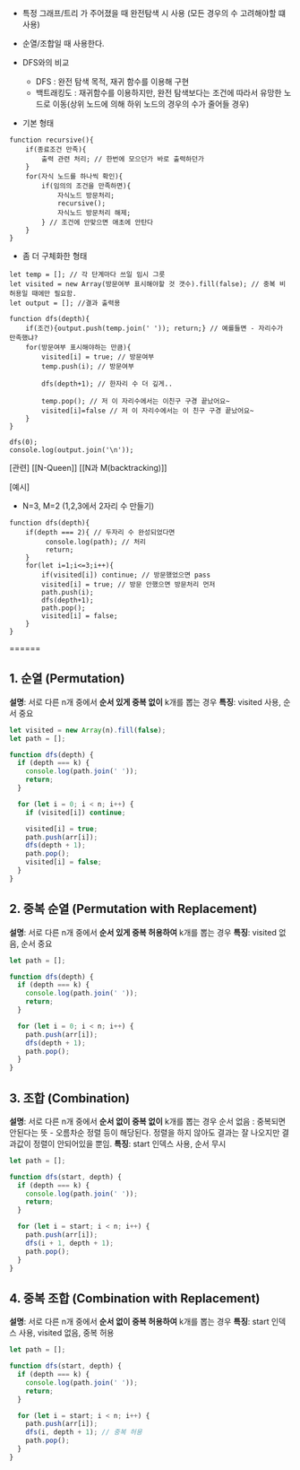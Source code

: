 - 특정 그래프/트리 가 주어졌을 때 완전탐색 시 사용 (모든 경우의 수 고려해야할 떄 사용)
- 순열/조합일 때 사용한다.
- DFS와의 비교
	- DFS : 완전 탐색 목적, 재귀 함수를 이용해 구현
	- 백트래킹도 : 재귀함수를 이용하지만, 완전 탐색보다는 조건에 따라서 유망한 노드로 이동(상위 노드에 의해 하위 노드의 경우의 수가 줄어들 경우)

- 기본 형태
```JS
function recursive(){
	if(종료조건 만족){
		출력 관련 처리; // 한번에 모으던가 바로 출력하던가
	}
	for(자식 노드를 하나씩 확인){
		if(임의의 조건을 만족하면){
			자식노드 방문처리;
			recursive();
			자식노드 방문처리 해제;
		} // 조건에 안맞으면 애초에 안탄다
	}
}
```

- 좀 더 구체화한 형태
```JS
let temp = []; // 각 단계마다 쓰일 임시 그릇
let visited = new Array(방문여부 표시해야할 것 갯수).fill(false); // 중복 비허용일 때에만 필요함.
let output = []; //결과 출력용

function dfs(depth){
	if(조건){output.push(temp.join(' ')); return;} // 예를들면 - 자리수가 만족했냐?
	for(방문여부 표시해야하는 만큼){
		visited[i] = true; // 방문여부
		temp.push(i); // 방문여부

		dfs(depth+1); // 한자리 수 더 깊게..

		temp.pop(); // 저 이 자리수에서는 이친구 구경 끝났어요~
		visited[i]=false // 저 이 자리수에서는 이 친구 구경 끝났어요~
	}
}

dfs(0);
console.log(output.join('\n'));

```
\[관련]
[[N-Queen]]
[[N과 M(backtracking)]]

\[예시]
- N=3, M=2 (1,2,3에서 2자리 수 만들기)
```JS
function dfs(depth){
	if(depth === 2){ // 두자리 수 완성되었다면
		 console.log(path); // 처리
		 return;
	}
	for(let i=1;i<=3;i++){
		if(visited[i]) continue; // 방문했었으면 pass
		visited[i] = true; // 방문 안했으면 방문처리 먼저
		path.push(i);
		dfs(depth+1);
		path.pop();
		visited[i] = false;
	}
}
```

====== 
## **1. 순열 (Permutation)**
**설명**: 서로 다른 n개 중에서 **순서 있게 중복 없이** k개를 뽑는 경우
**특징**: visited 사용, 순서 중요
```js
let visited = new Array(n).fill(false);
let path = [];

function dfs(depth) {
  if (depth === k) {
    console.log(path.join(' '));
    return;
  }

  for (let i = 0; i < n; i++) {
    if (visited[i]) continue;

    visited[i] = true;
    path.push(arr[i]);
    dfs(depth + 1);
    path.pop();
    visited[i] = false;
  }
}
```

## **2. 중복 순열 (Permutation with Replacement)**
**설명**: 서로 다른 n개 중에서 **순서 있게 중복 허용하여** k개를 뽑는 경우
**특징**: visited 없음, 순서 중요
```js
let path = [];

function dfs(depth) {
  if (depth === k) {
    console.log(path.join(' '));
    return;
  }

  for (let i = 0; i < n; i++) {
    path.push(arr[i]);
    dfs(depth + 1);
    path.pop();
  }
}
```

## **3. 조합 (Combination)**
**설명**: 서로 다른 n개 중에서 **순서 없이 중복 없이** k개를 뽑는 경우
순서 없음 : 중복되면 안된다는 뜻 - 오름차순 정렬 등이 해당된다.
정렬을 하지 않아도 결과는 잘 나오지만 결과값이 정렬이 안되어있을 뿐임.
**특징**: start 인덱스 사용, 순서 무시
```js
let path = [];

function dfs(start, depth) {
  if (depth === k) {
    console.log(path.join(' '));
    return;
  }

  for (let i = start; i < n; i++) {
    path.push(arr[i]);
    dfs(i + 1, depth + 1);
    path.pop();
  }
}
```

## **4. 중복 조합 (Combination with Replacement)**
**설명**: 서로 다른 n개 중에서 **순서 없이 중복 허용하여** k개를 뽑는 경우
**특징**: start 인덱스 사용, visited 없음, 중복 허용
```js
let path = [];

function dfs(start, depth) {
  if (depth === k) {
    console.log(path.join(' '));
    return;
  }

  for (let i = start; i < n; i++) {
    path.push(arr[i]);
    dfs(i, depth + 1); // 중복 허용
    path.pop();
  }
}
```